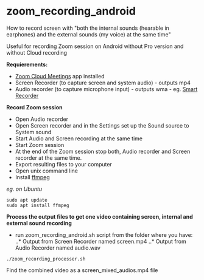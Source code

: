 # zoom_recording_android

How to record screen with "both the internal sounds (hearable in earphones) and the external sounds (my voice) at the same time"

Useful for recording Zoom session on Android without Pro version and without Cloud recording

**Requierements:**
* [Zoom Cloud Meetings](https://play.google.com/store/apps/details?id=us.zoom.videomeetings&hl=en) app installed
* Screen Recorder (to capture screen and system audio) - outputs mp4 
* Audio recorder (to capture microphone input) - outputs wma - eg. [Smart Recorder](https://play.google.com/store/apps/details?id=com.andrwq.recorder&hl=en)
  
**Record Zoom session**

* Open Audio recorder
* Open Screen recorder and in the Settings set up the Sound source to System sound
* Start Audio and Screen recording at the same time
* Start Zoom session
* At the end of the Zoom session stop both, Audio recorder and Screen recorder at the same time. 
* Export resulting files to your computer
* Open unix command line
* Install [ffmpeg](https://www.ffmpeg.org)

*eg. on Ubuntu*
```
sudo apt update
sudo apt install ffmpeg
```

**Process the output files to get one video containing screen, internal and external sound recording**
* run  zoom_recording_android.sh script from the folder where you have:
..* Output from Screen Recorder named screen.mp4
..* Output from Audio Recorder named audio.wav

```
./zoom_recording_processer.sh
```
Find the combined video as a screen_mixed_audios.mp4 file

